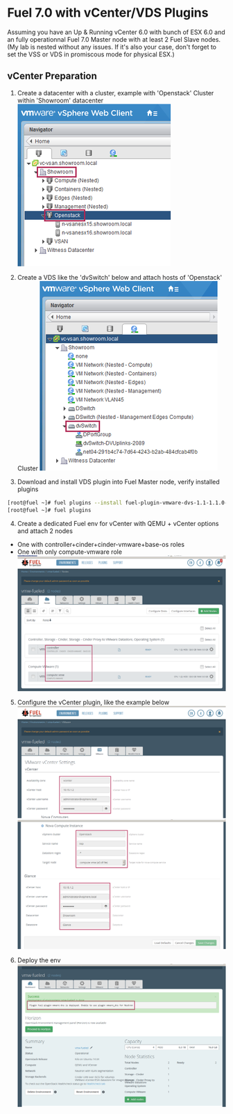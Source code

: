 # Fuel 7.0 with vCenter/VDS Plugins 

Assuming you have an Up & Running vCenter 6.0 with bunch of ESX 6.0 and an fully operationnal Fuel 7.0 Master node with at least 2 Fuel Slave nodes. (My lab is nested without any issues. If it's also your case, don't forget to set the VSS or VDS in promiscous mode for physical ESX.)

## vCenter Preparation

1. Create a datacenter with a cluster, example with 'Openstack' Cluster within 'Showroom' datacenter
![](docs/vcenter-cluster-openstack.png)

2. Create a VDS like the 'dvSwitch' below and attach hosts of 'Openstack' Cluster
![](docs/vcenter-dvswitch.png)

3. Download and install VDS plugin into Fuel Master node, verify installed plugins
```bash
[root@fuel ~]# fuel plugins --install fuel-plugin-vmware-dvs-1.1-1.1.0-1.noarch.rpm
[root@fuel ~]# fuel plugins
```

4. Create a dedicated Fuel env for vCenter with QEMU + vCenter options and attach 2 nodes
  * One with controller+cinder+cinder-vmware+base-os roles
  * One with only compute-vmware role
![](docs/fuel-nodes.png)

5. Configure the vCenter plugin, like the example below
![](docs/fuel-vcenter-conf-plugin.png)
![](docs/fuel-vcenter-conf-plugin-nova-glance.png)

6. Deploy the env
![](docs/fuel-deployment.png)

